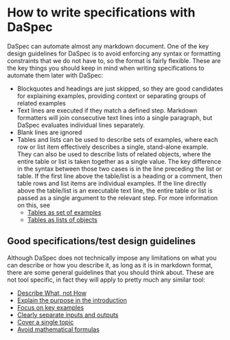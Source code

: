 # How to write specifications with DaSpec

DaSpec can automate almost any markdown document. One of the key design guidelines for DaSpec is to avoid enforcing any syntax or formatting constraints that we do not have to, so the format is fairly flexible. These are the key things you should keep in mind when writing specifications to automate them later with DaSpec:

* Blockquotes and headings are just skipped, so they are good candidates for explaining examples, providing context or separating groups of related examples
* Text lines are executed if they match a defined step. Markdown formatters will join consecutive text lines into a single paragraph, but DaSpec evaluates individual lines separately. 
* Blank lines are ignored
* Tables and lists can be used to describe sets of examples, where each row or list item effectively describes a single, stand-alone example. They can also be used to describe lists of related objects, where the entire table or list is taken together as a single value. The key difference in the syntax between those two cases is in the line preceding the list or table. If the first line above the table/list is a heading or a comment, then table rows and list items are individual examples. If the line directly above the table/list is an executable text line, the entire table or list is passed as a single argument to the relevant step. For more information on this, see
  * [Tables as set of examples](tables_as_sets_of_examples.md)
  * [Tables as lists of objects](tables_as_lists_of_objects.md)


## Good specifications/test design guidelines

Although DaSpec does not technically impose any limitations on what you can describe or how you describe it, as long as it is in markdown format, there are some general guidelines that you should think about. These are not tool specific, in fact they will apply to pretty much any similar tool:
 
  * [Describe What, not How](idea_specify_what_not_how.md)
  * [Explain the purpose in the introduction](idea_explain_why_intro.md)
  * [Focus on key examples](idea_focus_on_key_examples.md)
  * [Clearly separate inputs and outputs](idea_clearly_split_inputs_outputs.md)
  * [Cover a single topic](idea_one_spec_one_topic.md)
  * [Avoid mathematical formulas](idea_avoid_mathematical_formulas.md)
